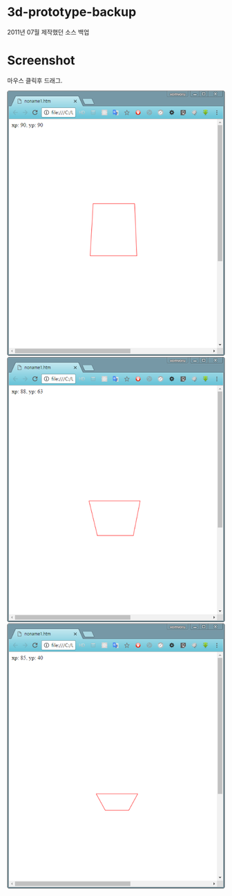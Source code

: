 # 3d-prototype-backup
2011년 07월 제작했던 소스 백업

# Screenshot
마우스 클릭후 드래그.

![1](https://github.com/qkrcjfgus33/3d-prototype-backup/raw/master/1.png)
![1](https://github.com/qkrcjfgus33/3d-prototype-backup/raw/master/2.png)
![1](https://github.com/qkrcjfgus33/3d-prototype-backup/raw/master/3.png)
